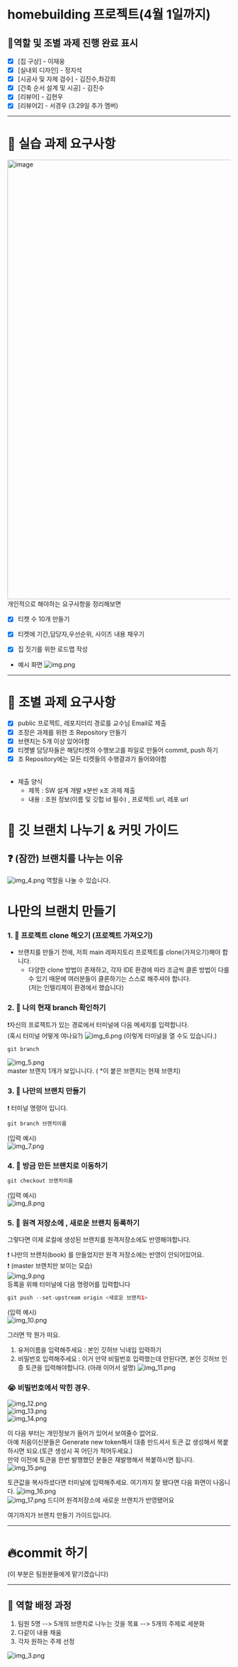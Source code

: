 # homebuilding  프로젝트(4월 1일까지)

## 🍒역할 및 조별 과제 진행 완료 표시
- [x] [집 구상] - 이재웅
- [x] [실내외 디자인] - 정지석
- [x] [시공사 및 자제 검수] - 김진수,촤강희
- [x] [건축 순서 설계 및 시공] - 김진수
- [x] [리뷰어] - 김현우 
- [x] [리뷰어2] - 서경우 (3.29일 추가 멤버) 

---

# 📕 실습 과제 요구사항 
<img width="992" alt="image" src="https://github.com/house-building/homebuilding/assets/101668499/e79b88ec-94da-4aba-9256-ed91f0b9b4b0">
개인적으로 해야하는 요구사항을 정리해보면<br>

 - [x] 티켓 수 10개 만들기<br>
 - [x] 티켓에 기간,담당자,우선순위, 사이즈 내용 채우기<br>
 - [x] 집 짓기를 위한 로드맵 작성


- 예시 화면
![img.png](READ_ME/img.png)
---

# 📕 조별 과제 요구사항
 - [x] public 프로젝트, 레포지터리 경로를 교수님 Email로 제출   
 - [x] 조장은 과제를 위한 조 Repository 만들기
 - [x] 브랜치는 5개 이상 있어야함
 - [x] 티켓별 담당자들은 해당티켓의 수행보고를 파일로 만들어 commit, push 하기
 - [x] 조 Repository에는 모든 티켓들의 수행결과가 들어와야함
<br><br>
 - 제출 양식
    - 제목 : SW 설계 개발 x분반 x조 과제 제출
    - 내용 : 조원 정보(이름 및 깃헙 id 필수) , 프로젝트 url, 레포 url

# 🎁 깃 브랜치 나누기 & 커밋 가이드

## ❓ (잠깐) 브랜치를 나누는 이유 
![img_4.png](READ_ME/img_4.png)
역할을 나눌 수 있습니다.

# 나만의 브랜치 만들기 

### 1. 📩 프로젝트 clone 해오기 (프로젝트 가져오기)
 - 브랜치를 만들기 전에, 저희 main 레파지토리 프로젝트를 clone(가져오기)해야 합니다.
   - 다양한 clone 방법이 존재하고, 각자 IDE 환경에 따라 조금씩 클론 방법이 다를 수 있기 때문에 여러분들이 클론하기는 스스로 해주셔야 합니다.<br>(저는 인텔리제이 환경에서 했습니다)
   
### 2. 👀 나의 현재 branch 확인하기 
  ❗️자신의 프로젝트가 있는 경로에서  터미널에 다음 메세지를 입력합니다.
  <br>
  (혹시 터미널 어떻게 여나요?) ![img_6.png](READ_ME/img_6.png) (이렇게 터미널을 열 수도 있습니다.)
```java
git branch
```
![img_5.png](READ_ME/img_5.png) <br>
master 브랜치 1개가 보입니니다. ( *이 붙은 브랜치는 현재 브랜치)

### 3. 👀 나만의 브랜치 만들기
❗ 터미널 명령어 입니다. 
```java
git branch 브랜치이름
```
(입력 예시)<br>
![img_7.png](READ_ME/img_7.png)

### 4. 👀 방금 만든 브랜치로 이동하기
```java
git checkout 브랜치이름
```
(입력 예시)<br>
![img_8.png](READ_ME/img_8.png)
<br>
### 5. 👀 원격 저장소에 , 새로운 브랜치 등록하기
그렇다면 이제 로컬에 생성된 브랜치를 원격저장소에도 반영해야합니다.

❗ 나만의 브랜치(book) 를 만들었지만 원격 저장소에는 반영이 안되어있어요.<br>
❗ (master 브랜치만 보이는 모습)<br>
![img_9.png](READ_ME/img_9.png)<br>
등록을 위해 터미널에 다음 명령어를 입력합니다
```java
git push --set-upstream origin <새로운 브랜치1>
```
(입력 예시)<br>
![img_10.png](READ_ME/img_10.png)

그러면 막 뭔가 떠요.  
1. 유저이름을 입력해주세요 : 본인 깃허브 닉네임 입력하기
2. 비밀번호 입력해주세요 :  이거 만약 비밀번호 입력했는데 안된다면, 본인 깃허브 인증 토큰을 입력해야합니다. (아래 이어서 설명)
![img_11.png](READ_ME/img_11.png)
###  😭 비빌번호에서 막힌 경우.
![img_12.png](READ_ME/img_12.png)<br>
![img_13.png](READ_ME/img_13.png)<br>
![img_14.png](READ_ME/img_14.png)<br>

이 다음 부터는 개인정보가 들어가 있어서 보여줄수 없어요.<br>
아예 처음이신분들은 Generate new token해서 대충 만드셔서
토큰 값 생성해서 복붙하시면 되요.(토큰 생성시 꼭 어딘가 적어두세요.)<br>
만약 이전에 토큰을 한번 발행했던 분들은 재발행해서 복붙하시면 됩니다.<br>
![img_15.png](READ_ME/img_15.png)

토큰값을 복사하셨다면 터미널에 입력해주세요. 여기까지 잘 됐다면 다음 화면이 나옵니다.
![img_16.png](READ_ME/img_16.png) <br>
![img_17.png](READ_ME/img_17.png)
드디어 원격저장소에 새로운 브랜치가 반영됐어요

여기까지가 브랜치 만들기 가이드입니다.

---
# 🔥commit 하기
(이 부분은 팀원분들에게 맡기겠습니다)

---

## 🍒 역할 배정 과정
1. 팀원 5명  --> 5개의 브랜치로 나누는 것을 목표 --> 5개의 주제로 세분화
2. 다같이 내용 채움
3. 각자 원하는 주제 선정


![img_3.png](READ_ME/img_3.png)
